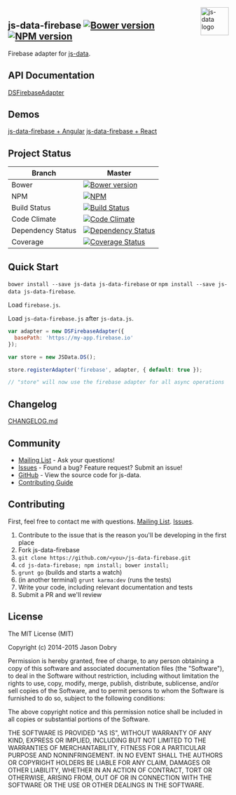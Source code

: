 <img src="https://raw.githubusercontent.com/js-data/js-data/master/js-data.png" alt="js-data logo" title="js-data" align="right" width="64" height="64" />

## js-data-firebase [![Bower version](https://badge.fury.io/bo/js-data-firebase.png)](http://badge.fury.io/bo/js-data-firebase) [![NPM version](https://badge.fury.io/js/js-data-firebase.png)](http://badge.fury.io/js/js-data-firebase)

Firebase adapter for [js-data](http://www.js-data.io/).

## API Documentation
[DSFirebaseAdapter](http://www.js-data.io/docs/dsfirebaseadapter)

## Demos
[js-data-firebase + Angular](https://js-data-firebase.firebaseapp.com/angular/)
[js-data-firebase + React](https://js-data-firebase.firebaseapp.com/react/)

## Project Status

| Branch | Master |
| ------ | ------ |
| Bower | [![Bower version](https://badge.fury.io/bo/js-data-firebase.png)](http://badge.fury.io/bo/js-data-firebase) |
| NPM | [![NPM](https://nodei.co/npm/js-data-firebase.png?downloads=true&stars=true)](https://nodei.co/npm/js-data-firebase/) |
| Build Status | [![Build Status](https://travis-ci.org/js-data/js-data-firebase.png?branch=master)](https://travis-ci.org/js-data/js-data-firebase) |
| Code Climate | [![Code Climate](https://codeclimate.com/github/js-data/js-data-firebase.png)](https://codeclimate.com/github/js-data/js-data-firebase) |
| Dependency Status | [![Dependency Status](https://gemnasium.com/js-data/js-data-firebase.png)](https://gemnasium.com/js-data/js-data-firebase) |
| Coverage | [![Coverage Status](https://coveralls.io/repos/js-data/js-data-firebase/badge.png?branch=master)](https://coveralls.io/r/js-data/js-data-firebase?branch=master) |

## Quick Start
`bower install --save js-data js-data-firebase` or `npm install --save js-data js-data-firebase`.

Load `firebase.js`.

Load `js-data-firebase.js` after `js-data.js`.

```js
var adapter = new DSFirebaseAdapter({
  basePath: 'https://my-app.firebase.io'
});

var store = new JSData.DS();

store.registerAdapter('firebase', adapter, { default: true });

// "store" will now use the firebase adapter for all async operations
```

## Changelog
[CHANGELOG.md](https://github.com/js-data/js-data-firebase/blob/master/CHANGELOG.md)

## Community
- [Mailing List](https://groups.io/org/groupsio/jsdata) - Ask your questions!
- [Issues](https://github.com/js-data/js-data-firebase/issues) - Found a bug? Feature request? Submit an issue!
- [GitHub](https://github.com/js-data/js-data-firebase) - View the source code for js-data.
- [Contributing Guide](https://github.com/js-data/js-data-firebase/blob/master/CONTRIBUTING.md)

## Contributing

First, feel free to contact me with questions. [Mailing List](https://groups.io/org/groupsio/jsdata). [Issues](https://github.com/js-data/js-data-firebase/issues).

1. Contribute to the issue that is the reason you'll be developing in the first place
1. Fork js-data-firebase
1. `git clone https://github.com/<you>/js-data-firebase.git`
1. `cd js-data-firebase; npm install; bower install;`
1. `grunt go` (builds and starts a watch)
1. (in another terminal) `grunt karma:dev` (runs the tests)
1. Write your code, including relevant documentation and tests
1. Submit a PR and we'll review

## License

The MIT License (MIT)

Copyright (c) 2014-2015 Jason Dobry

Permission is hereby granted, free of charge, to any person obtaining a copy
of this software and associated documentation files (the "Software"), to deal
in the Software without restriction, including without limitation the rights
to use, copy, modify, merge, publish, distribute, sublicense, and/or sell
copies of the Software, and to permit persons to whom the Software is
furnished to do so, subject to the following conditions:

The above copyright notice and this permission notice shall be included in all
copies or substantial portions of the Software.

THE SOFTWARE IS PROVIDED "AS IS", WITHOUT WARRANTY OF ANY KIND, EXPRESS OR
IMPLIED, INCLUDING BUT NOT LIMITED TO THE WARRANTIES OF MERCHANTABILITY,
FITNESS FOR A PARTICULAR PURPOSE AND NONINFRINGEMENT. IN NO EVENT SHALL THE
AUTHORS OR COPYRIGHT HOLDERS BE LIABLE FOR ANY CLAIM, DAMAGES OR OTHER
LIABILITY, WHETHER IN AN ACTION OF CONTRACT, TORT OR OTHERWISE, ARISING FROM,
OUT OF OR IN CONNECTION WITH THE SOFTWARE OR THE USE OR OTHER DEALINGS IN THE
SOFTWARE.
